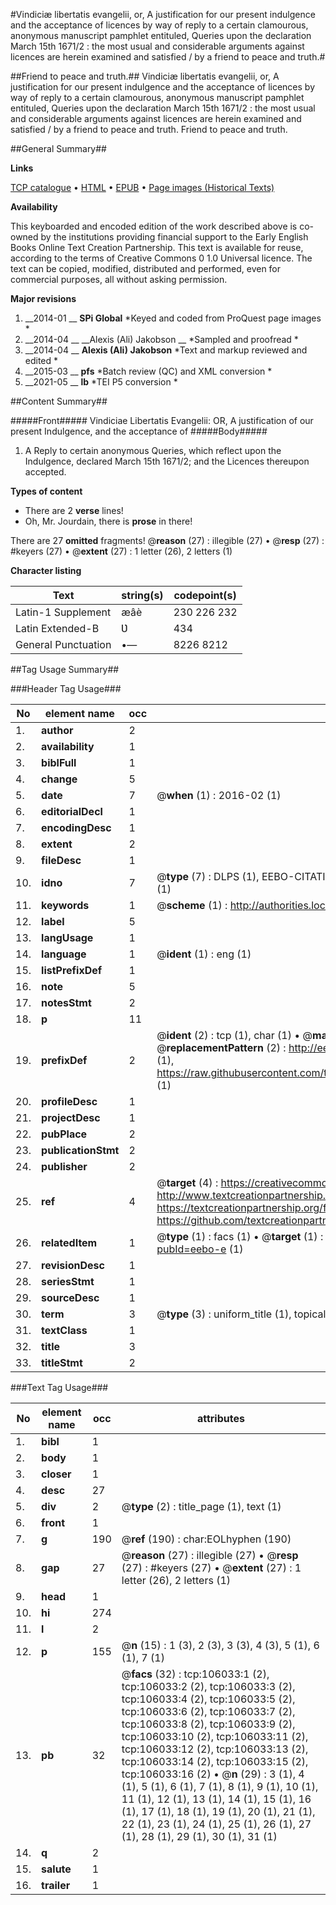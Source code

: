 #Vindiciæ libertatis evangelii, or, A justification for our present indulgence and the acceptance of licences by way of reply to a certain clamourous, anonymous manuscript pamphlet entituled, Queries upon the declaration March 15th 1671/2 : the most usual and considerable arguments against licences are herein examined and satisfied / by a friend to peace and truth.#

##Friend to peace and truth.##
Vindiciæ libertatis evangelii, or, A justification for our present indulgence and the acceptance of licences by way of reply to a certain clamourous, anonymous manuscript pamphlet entituled, Queries upon the declaration March 15th 1671/2 : the most usual and considerable arguments against licences are herein examined and satisfied / by a friend to peace and truth.
Friend to peace and truth.

##General Summary##

**Links**

[TCP catalogue](http://www.ota.ox.ac.uk/tcp/)  • 
[HTML](http://tei.it.ox.ac.uk/tcp/Texts-HTML/free/A65/A65054.html)  • 
[EPUB](http://tei.it.ox.ac.uk/tcp/Texts-EPUB/free/A65/A65054.epub) • 
[Page images (Historical Texts)](https://historicaltexts.jisc.ac.uk/eebo-17161546e)

**Availability**

This keyboarded and encoded edition of the work described above is co-owned by the
    institutions providing financial support to the Early English Books Online Text Creation
    Partnership. This text is available for reuse, according to the terms of  Creative Commons 0 1.0 Universal
    licence. The text can be copied, modified, distributed and performed, even for commercial
    purposes, all without asking permission.

**Major revisions**

1. __2014-01 __ __SPi Global__ *Keyed and coded from ProQuest page images *
1. __2014-04 __ __Alexis (Ali) Jakobson __ *Sampled and proofread *
1. __2014-04 __ __Alexis (Ali) Jakobson__ *Text and markup reviewed and edited *
1. __2015-03 __ __pfs__ *Batch review (QC) and XML conversion *
1. __2021-05 __ __lb__ *TEI P5 conversion *

##Content Summary##

#####Front#####
Vindiciae Libertatis Evangelii: OR, A justification of our present Indulgence, and the acceptance of
#####Body#####

1. A Reply to certain anonymous Queries, which reflect upon the Indulgence, declared March 15th 1671/2; and the Licences thereupon accepted.

**Types of content**

  * There are 2 **verse** lines!
  * Oh, Mr. Jourdain, there is **prose** in there!

There are 27 **omitted** fragments! 
 @__reason__ (27) : illegible (27)  •  @__resp__ (27) : #keyers (27)  •  @__extent__ (27) : 1 letter (26), 2 letters (1)

**Character listing**


|Text|string(s)|codepoint(s)|
|---|---|---|
|Latin-1 Supplement|æâè|230 226 232|
|Latin Extended-B|Ʋ|434|
|General Punctuation|•—|8226 8212|

##Tag Usage Summary##

###Header Tag Usage###

|No|element name|occ|attributes|
|---|---|---|---|
|1.|__author__|2||
|2.|__availability__|1||
|3.|__biblFull__|1||
|4.|__change__|5||
|5.|__date__|7| @__when__ (1) : 2016-02 (1)|
|6.|__editorialDecl__|1||
|7.|__encodingDesc__|1||
|8.|__extent__|2||
|9.|__fileDesc__|1||
|10.|__idno__|7| @__type__ (7) : DLPS (1), EEBO-CITATION (1), VID (1), EEBO-PROQUEST (1), STC (2), OCLC (1)|
|11.|__keywords__|1| @__scheme__ (1) : http://authorities.loc.gov/ (1)|
|12.|__label__|5||
|13.|__langUsage__|1||
|14.|__language__|1| @__ident__ (1) : eng (1)|
|15.|__listPrefixDef__|1||
|16.|__note__|5||
|17.|__notesStmt__|2||
|18.|__p__|11||
|19.|__prefixDef__|2| @__ident__ (2) : tcp (1), char (1)  •  @__matchPattern__ (2) : ([0-9\-]+):([0-9IVX]+) (1), (.+) (1)  •  @__replacementPattern__ (2) : http://eebo.chadwyck.com/downloadtiff?vid=$1&page=$2 (1), https://raw.githubusercontent.com/textcreationpartnership/Texts/master/tcpchars.xml#$1 (1)|
|20.|__profileDesc__|1||
|21.|__projectDesc__|1||
|22.|__pubPlace__|2||
|23.|__publicationStmt__|2||
|24.|__publisher__|2||
|25.|__ref__|4| @__target__ (4) : https://creativecommons.org/publicdomain/zero/1.0/ (1), http://www.textcreationpartnership.org/docs/. (1), https://textcreationpartnership.org/faq/#faq05 (1), https://github.com/textcreationpartnership (1)|
|26.|__relatedItem__|1| @__type__ (1) : facs (1)  •  @__target__ (1) : https://data.historicaltexts.jisc.ac.uk/view?pubId=eebo-e (1)|
|27.|__revisionDesc__|1||
|28.|__seriesStmt__|1||
|29.|__sourceDesc__|1||
|30.|__term__|3| @__type__ (3) : uniform_title (1), topical_term (1), geographic_name (1)|
|31.|__textClass__|1||
|32.|__title__|3||
|33.|__titleStmt__|2||


###Text Tag Usage###

|No|element name|occ|attributes|
|---|---|---|---|
|1.|__bibl__|1||
|2.|__body__|1||
|3.|__closer__|1||
|4.|__desc__|27||
|5.|__div__|2| @__type__ (2) : title_page (1), text (1)|
|6.|__front__|1||
|7.|__g__|190| @__ref__ (190) : char:EOLhyphen (190)|
|8.|__gap__|27| @__reason__ (27) : illegible (27)  •  @__resp__ (27) : #keyers (27)  •  @__extent__ (27) : 1 letter (26), 2 letters (1)|
|9.|__head__|1||
|10.|__hi__|274||
|11.|__l__|2||
|12.|__p__|155| @__n__ (15) : 1 (3), 2 (3), 3 (3), 4 (3), 5 (1), 6 (1), 7 (1)|
|13.|__pb__|32| @__facs__ (32) : tcp:106033:1 (2), tcp:106033:2 (2), tcp:106033:3 (2), tcp:106033:4 (2), tcp:106033:5 (2), tcp:106033:6 (2), tcp:106033:7 (2), tcp:106033:8 (2), tcp:106033:9 (2), tcp:106033:10 (2), tcp:106033:11 (2), tcp:106033:12 (2), tcp:106033:13 (2), tcp:106033:14 (2), tcp:106033:15 (2), tcp:106033:16 (2)  •  @__n__ (29) : 3 (1), 4 (1), 5 (1), 6 (1), 7 (1), 8 (1), 9 (1), 10 (1), 11 (1), 12 (1), 13 (1), 14 (1), 15 (1), 16 (1), 17 (1), 18 (1), 19 (1), 20 (1), 21 (1), 22 (1), 23 (1), 24 (1), 25 (1), 26 (1), 27 (1), 28 (1), 29 (1), 30 (1), 31 (1)|
|14.|__q__|2||
|15.|__salute__|1||
|16.|__trailer__|1||
